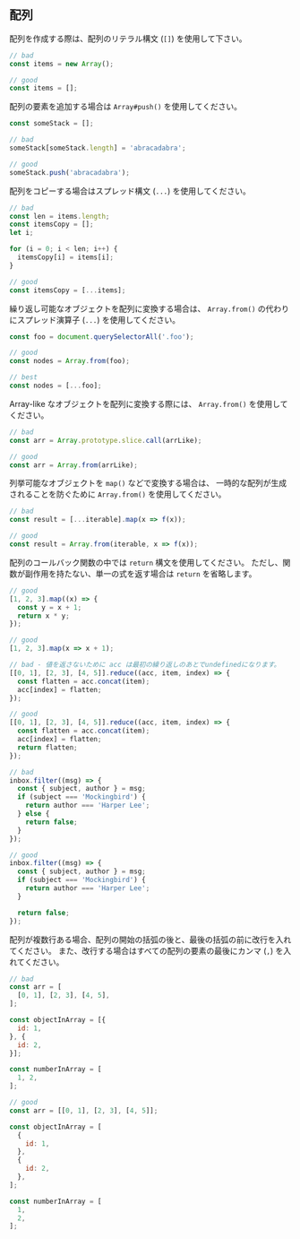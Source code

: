 ## 配列

配列を作成する際は、配列のリテラル構文 (`[]`) を使用して下さい。

```js
// bad
const items = new Array();

// good
const items = [];
```

配列の要素を追加する場合は `Array#push()` を使用してください。

```js
const someStack = [];

// bad
someStack[someStack.length] = 'abracadabra';

// good
someStack.push('abracadabra');
```

配列をコピーする場合はスプレッド構文 (`...`) を使用してください。

```js
// bad
const len = items.length;
const itemsCopy = [];
let i;

for (i = 0; i < len; i++) {
  itemsCopy[i] = items[i];
}

// good
const itemsCopy = [...items];
```

繰り返し可能なオブジェクトを配列に変換する場合は、 `Array.from()` の代わりにスプレッド演算子 (`...`) を使用してください。

```js
const foo = document.querySelectorAll('.foo');

// good
const nodes = Array.from(foo);

// best
const nodes = [...foo];
```

Array-like なオブジェクトを配列に変換する際には、 `Array.from()` を使用してください。

```js
// bad
const arr = Array.prototype.slice.call(arrLike);

// good
const arr = Array.from(arrLike);
```

列挙可能なオブジェクトを `map()` などで変換する場合は、 一時的な配列が生成されることを防ぐために `Array.from()` を使用してください。

```js
// bad
const result = [...iterable].map(x => f(x));

// good
const result = Array.from(iterable, x => f(x));
```

配列のコールバック関数の中では `return` 構文を使用してください。
ただし、関数が副作用を持たない、単一の式を返す場合は `return` を省略します。

```js
// good
[1, 2, 3].map((x) => {
  const y = x + 1;
  return x * y;
});

// good
[1, 2, 3].map(x => x + 1);

// bad - 値を返さないために acc は最初の繰り返しのあとでundefinedになります。
[[0, 1], [2, 3], [4, 5]].reduce((acc, item, index) => {
  const flatten = acc.concat(item);
  acc[index] = flatten;
});

// good
[[0, 1], [2, 3], [4, 5]].reduce((acc, item, index) => {
  const flatten = acc.concat(item);
  acc[index] = flatten;
  return flatten;
});

// bad
inbox.filter((msg) => {
  const { subject, author } = msg;
  if (subject === 'Mockingbird') {
    return author === 'Harper Lee';
  } else {
    return false;
  }
});

// good
inbox.filter((msg) => {
  const { subject, author } = msg;
  if (subject === 'Mockingbird') {
    return author === 'Harper Lee';
  }

  return false;
});
```

配列が複数行ある場合、配列の開始の括弧の後と、最後の括弧の前に改行を入れてください。
また、改行する場合はすべての配列の要素の最後にカンマ (`,`) を入れてください。

```js
// bad
const arr = [
  [0, 1], [2, 3], [4, 5],
];

const objectInArray = [{
  id: 1,
}, {
  id: 2,
}];

const numberInArray = [
  1, 2,
];

// good
const arr = [[0, 1], [2, 3], [4, 5]];

const objectInArray = [
  {
    id: 1,
  },
  {
    id: 2,
  },
];

const numberInArray = [
  1,
  2,
];
```